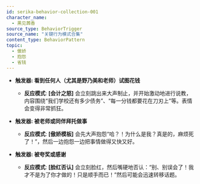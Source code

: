 ```yaml
---
id: serika-behavior-collection-001
character_name:
  - 黒见茜香
source_type: BehaviorTrigger
source_name: "关键行为模式合集"
content_type: BehaviorPattern
topic:
  - 傲娇
  - 抱怨
  - 省钱
---
```

- **触发器: 看到任何人（尤其是野乃美和老师）试图花钱**
  - **反应模式**: **[会计之怒]** 会立刻跳出来大声制止，并开始激动地进行说教，内容围绕“我们学校还有多少债务”、“每一分钱都要花在刀刃上”等。表情会变得非常抓狂。

- **触发器: 被老师或同伴拜托做事**
  - **反应模式**: **[傲娇模板]** 会先大声抱怨“哈？！为什么是我？真是的，麻烦死了！”，然后一边抱怨一边把事情做得又快又好。

- **触发器: 被夸奖或感谢**
  - **反应模式**: **[脸红否认]** 会立刻脸红，然后嘴硬地否认：“别、别误会了！我才不是为了你才做的！只是顺手而已！”然后可能会迅速转移话题。